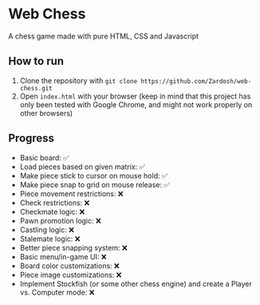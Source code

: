 # Web Chess 

A chess game made with pure HTML, CSS and Javascript

## How to run

1. Clone the repository with `git clone https://github.com/Zardosh/web-chess.git`
2. Open `index.html` with your browser (keep in mind that this project has only been tested with Google Chrome, and might not work properly on other browsers)

## Progress

- Basic board: :white_check_mark: 
- Load pieces based on given matrix: :white_check_mark: 
- Make piece stick to cursor on mouse hold: :white_check_mark:
- Make piece snap to grid on mouse release: :white_check_mark:
- Piece movement restrictions: :x:
- Check restrictions: :x:
- Checkmate logic: :x:
- Pawn promotion logic: :x:
- Castling logic: :x:
- Stalemate logic: :x:
- Better piece snapping system: :x:
- Basic menu/in-game UI: :x:
- Board color customizations: :x:
- Piece image customizations: :x:
- Implement Stockfish (or some other chess engine) and create a Player vs. Computer mode: :x:
